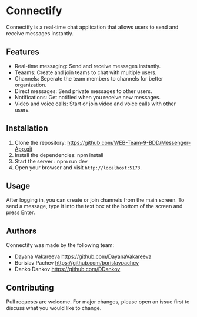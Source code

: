 # Connectify



Connectify is a real-time chat application that allows users to send and receive messages instantly.

## Features

- Real-time messaging: Send and receive messages instantly.
- Teaams: Create and join teams to chat with multiple users.
- Channels: Seperate the team members to channels for better organization.
- Direct messages: Send private messages to other users.
- Notifications: Get notified when you receive new messages.
- Video and voice calls: Start or join video and voice calls with other users. 

## Installation

1. Clone the repository: https://github.com/WEB-Team-9-BDD/Messenger-App.git
2. Install the dependencies: npm install
3. Start the server : npm run dev
4. Open your browser and visit `http://localhost:5173`.

## Usage

After logging in, you can create or join channels from the main screen. To send a message, type it into the text box at the bottom of the 
screen and press Enter.

## Authors

Connectify was made by the following team:

- Dayana Vakareeva https://github.com/DayanaVakareeva
- Borislav Pachev https://github.com/borislavpachev
- Danko Dankov https://github.com/DDankov

## Contributing

Pull requests are welcome. For major changes, please open an issue first to discuss what you would like to change.